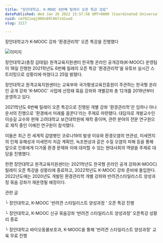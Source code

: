 ```yaml
---
title: "장안대학교, K-MOOC 6번째 릴레이 오픈 특강 성료"
datePublished: Wed Jan 26 2022 15:57:58 GMT+0000 (Coordinated Universal Time)
cuid: cm702inqj000u09l867z42uad
slug: 3217

---
```



장안대학교가 K-MOOC 강좌 '환경관리학' 오픈 특강을 진행했다

![이미지](https://cdn.hashnode.com/res/hashnode/image/upload/v1739253314556/602ee2e6-6efd-4839-8840-810c1fb96168.jpeg)

장안대학교(총장 김태일) 원격교육지원센터 한국형 온라인 공개강좌(K-MOOC) 운영팀이 18일 진행한 2021학년도 6번째 릴레이 오픈 특강 '환경관리학'을 유튜브 실시간 스트리밍으로 성황리에 마쳤다고 25일 밝혔다.

장안대학교 원격교육지원센터는 교육부와 국가평생교육진흥원이 주관하는 한국형 온라인 공개 강좌 'K-MOOC' 사업에 선정돼 묶음 강좌와 개별강좌 총 12개를 2019년부터 운영하고 있다.

2021학년도 6번째 릴레이 오픈 특강으로 진행된 개별 강좌 '환경관리학'은 임하나 아나운서의 진행으로 '환경에서 미래를 꿈꾼다'라는 주제로 마련됐다. 대담자로 개발교수인 이승길 교수와 현재 고려대학교 보건대학원에 재학 중이며, 관련 분야의 전문 연구원으로 재직 중인 이예린 연구원이 참석했다.

이들은 최근 전 세계적 감염병인 코로나19의 발생 이유와 환경오염의 연관성, 미세먼지의 인체 유해성과 미세먼지 저감 계획안, 녹조현상과 같은 수질 오염의 피해 등을 통해 앞으로 인류에게 다가올 환경 문제와 이에 대처할 수 있는 현대사회의 역량을 주제로 대담을 진행했다.

한편 장안대학교 원격교육지원센터는 2021학년도 한국형 온라인 공개 강좌(K-MOOC) 릴레이 오픈 특강을 성황리에 종료하고, 2022학년도 K-MOOC 강좌 준비에 돌입한다. 2022년도에는 2020년도 개발된 환경관리학 개별 강좌와 반려견스타일리스트 양성과정 묶음 강좌가 재운영될 예정이다.

관련 글

└ 장안대학교, K-MOOC '반려견 스타일리스트 양성과정 ' 오픈 특강 진행

└ 장안대학교, K-MOOC 신규 묶음강좌 ‘반려견 스타일리스트 양성과정’ 오픈특강 성황리 종료

└ 장안대학교 바이오동물보호과, K-MOOC을 통해 '반려견 스타일리스트 양성과정' 교육 무료 진행